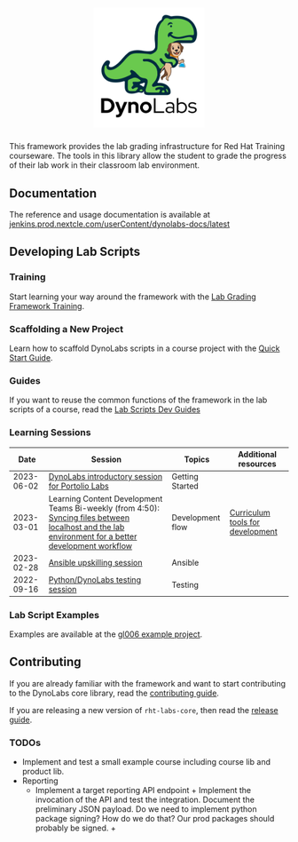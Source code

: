 <h1 align="center">

<img src="docs/source/_static/DynoLabs.png" width=200px >

</h1>


This framework provides the lab grading infrastructure
for Red Hat Training courseware.
The tools in this library allow the student to grade the progress of their lab work
in their classroom lab environment.

## Documentation

The reference and usage documentation is available at [jenkins.prod.nextcle.com/userContent/dynolabs-docs/latest](https://jenkins.prod.nextcle.com/userContent/dynolabs-docs/latest/index.html)

## Developing Lab Scripts

### Training

Start learning your way around the framework with the [Lab Grading Framework Training](https://jenkins.prod.nextcle.com/userContent/dynolabs-docs/latest/developers/training/README.html).

### Scaffolding a New Project

Learn how to scaffold DynoLabs scripts in a course project with the [Quick Start Guide](https://jenkins.prod.nextcle.com/userContent/dynolabs-docs/latest/developers/quickstart.html).

### Guides

If you want to reuse the common functions of the framework in the lab scripts of a course, read the [Lab Scripts Dev Guides](https://jenkins.prod.nextcle.com/userContent/dynolabs-docs/latest/developers/guides/README.html)


### Learning Sessions

| Date       | Session                         | Topics     | Additional resources |
|------------|---------------------------------|------------|----------------------|
| 2023-06-02 | [DynoLabs introductory session for Portolio Labs](https://drive.google.com/file/d/1N-4H4JwIuGc3EMoSRvKPZzDxrPGiNoXb/view) | Getting Started |
| 2023-03-01 | Learning Content Development Teams Bi-weekly (from 4:50): [Syncing files between localhost and the lab environment for a better development workflow](https://drive.google.com/file/d/1plH2aCa8P380WKQ5ndFjpJW3S_zWKGu7/view) | Development flow | [Curriculum tools for development](https://github.com/RedHatTraining/curriculum-tools/tree/rhct) |
| 2023-02-28 | [Ansible upskilling session](https://drive.google.com/file/d/1w_3LbSTvu3ycUVlWn2KOmHAf1dCbXUCp/view) | Ansible | |
| 2022-09-16 | [Python/DynoLabs testing session](https://drive.google.com/file/d/1AtVfY_H38_StS3W1Su4ObK_Ryk2CpWRY/view?usp=drive_web)| Testing | |

### Lab Script Examples

Examples are available at the [gl006 example project](/packages-gl006/src/gl006).


## Contributing

If you are already familiar with the framework and want to start contributing to the DynoLabs core library, read the [contributing guide](https://jenkins.prod.nextcle.com/userContent/dynolabs-docs/latest/contributors/README.html).

If you are releasing a new version of `rht-labs-core`, then read the [release guide](https://jenkins.prod.nextcle.com/userContent/dynolabs-docs/latest/contributors/core_publish.html).


### TODOs

- Implement and test a small example course including course lib and product lib.
- Reporting
  - Implement a target reporting API endpoint
    +
    Implement the invocation of the API and test the integration.
    Document the preliminary JSON payload.
    Do we need to implement python package signing?
    How do we do that? Our prod packages should probably be signed.
    +
